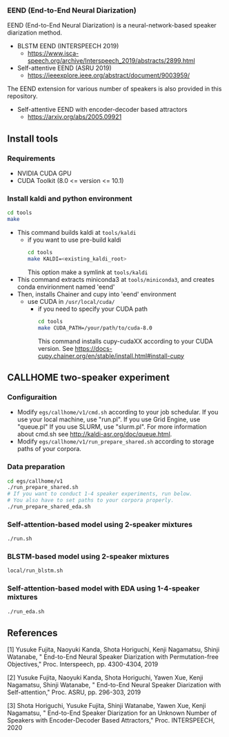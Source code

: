 ### EEND (End-to-End Neural Diarization)

EEND (End-to-End Neural Diarization) is a neural-network-based speaker diarization method.
- BLSTM EEND (INTERSPEECH 2019)
  - https://www.isca-speech.org/archive/Interspeech_2019/abstracts/2899.html
- Self-attentive EEND (ASRU 2019)
  - https://ieeexplore.ieee.org/abstract/document/9003959/

The EEND extension for various number of speakers is also provided in this repository.
- Self-attentive EEND with encoder-decoder based attractors
  - https://arxiv.org/abs/2005.09921

## Install tools
### Requirements
 - NVIDIA CUDA GPU
 - CUDA Toolkit (8.0 <= version <= 10.1)

### Install kaldi and python environment
```bash
cd tools
make
```
- This command builds kaldi at `tools/kaldi`
  - if you want to use pre-build kaldi
    ```bash
    cd tools
    make KALDI=<existing_kaldi_root>
    ```
    This option make a symlink at `tools/kaldi`
- This command extracts miniconda3 at `tools/miniconda3`, and creates conda envirionment named 'eend'
- Then, installs Chainer and cupy into 'eend' environment
  - use CUDA in `/usr/local/cuda/`
    - if you need to specify your CUDA path
      ```bash
      cd tools
      make CUDA_PATH=/your/path/to/cuda-8.0
      ```
      This command installs cupy-cudaXX according to your CUDA version.
      See https://docs-cupy.chainer.org/en/stable/install.html#install-cupy

## CALLHOME two-speaker experiment
### Configuraition
- Modify `egs/callhome/v1/cmd.sh` according to your job schedular.
If you use your local machine, use "run.pl".
If you use Grid Engine, use "queue.pl"
If you use SLURM, use "slurm.pl".
For more information about cmd.sh see http://kaldi-asr.org/doc/queue.html.
- Modify `egs/callhome/v1/run_prepare_shared.sh` according to storage paths of your corpora.

### Data preparation
```bash
cd egs/callhome/v1
./run_prepare_shared.sh
# If you want to conduct 1-4 speaker experiments, run below.
# You also have to set paths to your corpora properly.
./run_prepare_shared_eda.sh
```
### Self-attention-based model using 2-speaker mixtures
```bash
./run.sh
```
### BLSTM-based model using 2-speaker mixtures
```bash
local/run_blstm.sh
```
### Self-attention-based model with EDA using 1-4-speaker mixtures
```bash
./run_eda.sh
```

## References
[1] Yusuke Fujita, Naoyuki Kanda, Shota Horiguchi, Kenji Nagamatsu, Shinji Watanabe, "
End-to-End Neural Speaker Diarization with Permutation-free Objectives," Proc. Interspeech, pp. 4300-4304, 2019

[2] Yusuke Fujita, Naoyuki Kanda, Shota Horiguchi, Yawen Xue, Kenji Nagamatsu, Shinji Watanabe, "
End-to-End Neural Speaker Diarization with Self-attention," Proc. ASRU, pp. 296-303, 2019

[3] Shota Horiguchi, Yusuke Fujita, Shinji Watanabe, Yawen Xue, Kenji Nagamatsu, "
End-to-End Speaker Diarization for an Unknown Number of Speakers with Encoder-Decoder Based Attractors," Proc. INTERSPEECH, 2020
```
